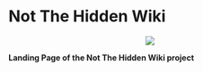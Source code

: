 # Not The Hidden Wiki

<p align="center">
  <img src="https://raw.githubusercontent.com/notthehiddenwiki/NTHW/main/.github/banner.png">
</p>

**Landing Page of the Not The Hidden Wiki project**

